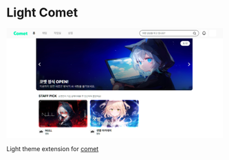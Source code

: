 # Light Comet
<img src="preview.png"/>

Light theme extension for [comet](https://comet-talk.ai/home)